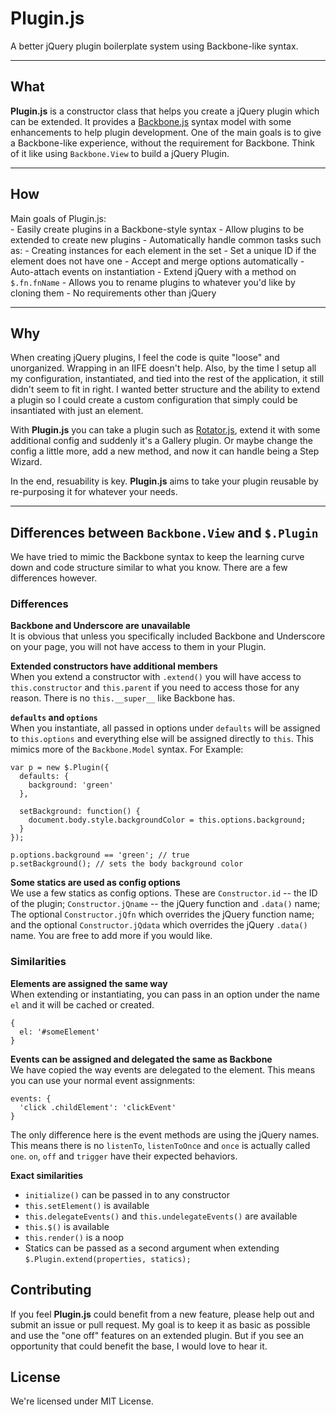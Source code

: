 # Plugin.js  
A better jQuery plugin boilerplate system using Backbone-like syntax.

***

## What

__Plugin.js__ is a constructor class that helps you create a jQuery plugin which can be extended. It provides a [Backbone.js](http://backbonejs.org) syntax model with some enhancements to help plugin development. One of the main goals is to give a Backbone-like experience, without the requirement for Backbone. Think of it like using `Backbone.View` to build a jQuery Plugin.

***

## How

Main goals of Plugin.js:  
	- Easily create plugins in a Backbone-style syntax
	- Allow plugins to be extended to create new plugins
	- Automatically handle common tasks such as:
		- Creating instances for each element in the set
		- Set a unique ID if the element does not have one
		- Accept and merge options automatically
		- Auto-attach events on instantiation
		- Extend jQuery with a method on `$.fn.fnName`
	- Allows you to rename plugins to whatever you'd like by cloning them
	- No requirements other than jQuery

***

## Why

When creating jQuery plugins, I feel the code is quite "loose" and unorganized. Wrapping in an IIFE doesn't help. Also, by the time I setup all my configuration, instantiated, and tied into the rest of the application, it still didn't seem to fit in right. I wanted better structure and the ability to extend a plugin so I could create a custom configuration that simply could be insantiated with just an element.

With __Plugin.js__ you can take a plugin such as [Rotator.js](), extend it with some additional config and suddenly it's a Gallery plugin. Or maybe change the config a little more, add a new method, and now it can handle being a Step Wizard.

In the end, resuability is key. __Plugin.js__ aims to take your plugin reusable by re-purposing it for whatever your needs.

***

## Differences between `Backbone.View` and `$.Plugin`

We have tried to mimic the Backbone syntax to keep the learning curve down and code structure similar to what you know. There are a few differences however.

### Differences

__Backbone and Underscore are unavailable__  
It is obvious that unless you specifically included Backbone and Underscore on your page, you will not have access to them in your Plugin.

__Extended constructors have additional members__  
When you extend a constructor with `.extend()` you will have access to `this.constructor` and `this.parent` if you need to access those for any reason. There is no `this.__super__` like Backbone has.

__`defaults` and `options`__  
When you instantiate, all passed in options under `defaults` will be assigned to `this.options` and everything else will be assigned directly to `this`. This mimics more of the `Backbone.Model` syntax. For Example:

    var p = new $.Plugin({
      defaults: {
        background: 'green'
      },
      
      setBackground: function() {
        document.body.style.backgroundColor = this.options.background;
      }
    });
    
    p.options.background == 'green'; // true
    p.setBackground(); // sets the body background color

__Some statics are used as config options__  
We use a few statics as config options. These are `Constructor.id` -- the ID of the plugin; `Constructor.jQname` -- the jQuery function and `.data()` name; The optional `Constructor.jQfn` which overrides the jQuery function name; and the optional `Constructor.jQdata` which overrides the jQuery `.data()` name. You are free to add more if you would like.


### Similarities

__Elements are assigned the same way__  
When extending or instantiating, you can pass in an option under the name `el` and it will be cached or created.

    {
      el: '#someElement'
    }

__Events can be assigned and delegated the same as Backbone__  
We have copied the way events are delegated to the element. This means you can use your normal event assignments:

    events: {
      'click .childElement': 'clickEvent'
    }

The only difference here is the event methods are using the jQuery names. This means there is no `listenTo`, `listenToOnce` and `once` is actually called `one`. `on`, `off` and `trigger` have their expected behaviors.

__Exact similarities__  
- `initialize()` can be passed in to any constructor
- `this.setElement()` is available
- `this.delegateEvents()` and `this.undelegateEvents()` are available
- `this.$()` is available
- `this.render()` is a noop
- Statics can be passed as a second argument when extending `$.Plugin.extend(properties, statics);`


## Contributing

If you feel __Plugin.js__ could benefit from a new feature, please help out and submit an issue or pull request. My goal is to keep it as basic as possible and use the "one off" features on an extended plugin. But if you see an opportunity that could benefit the base, I would love to hear it.

## License

We're licensed under MIT License.